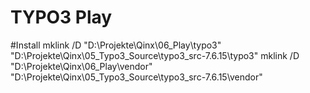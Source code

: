 TYPO3 Play
=========

#Install
mklink /D "D:\Projekte\Qinx\06_Play\typo3" "D:\Projekte\Qinx\05_Typo3_Source\typo3_src-7.6.15\typo3"
mklink /D "D:\Projekte\Qinx\06_Play\vendor" "D:\Projekte\Qinx\05_Typo3_Source\typo3_src-7.6.15\vendor"